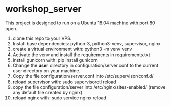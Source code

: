 # workshop_server

This project is designed to run on a Ubuntu 18.04 machine with port 80 open.

1. clone this repo to your VPS.
2. Install base dependencies: python-3, python3-venv, supervisor, nginx
3. create a virtual environment with: python3 -m venv venv
4. Activate the venv and install the requirements in requirements.txt
5. install gunicorn with: pip install gunicorn
6. Change the **user** directory in configuration/server.conf to the current user directory on your machine.
7. Copy the file configuration/server.conf into /etc/supervisor/conf.d/
8. reload supervisor with: sudo supervisorctl reload
9. copy the file configuration/server into /etc/nginx/sites-enabled/ (remove any default file created by nginx)
10. reload nginx with: sudo service nginx reload